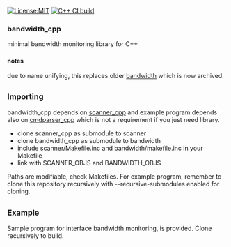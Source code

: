[![License:MIT](https://img.shields.io/badge/License-MIT-blue?style=plastic)](LICENSE)
[![C++ CI build](../../actions/workflows/build.yml/badge.svg)](../../actions/workflows/build.yml)
### bandwidth_cpp

minimal bandwidth monitoring library for C++

### <sub>notes</sub>

due to name unifying, this replaces older [bandwidth](https://github.com/oskarirauta/bandwidth) which is now archived.

## <sub>Importing</sub>

bandwidth_cpp depends on [scanner_cpp](https://github.com/oskarirauta/scanner_cpp) and example
program depends also on [cmdparser_cpp](https://github.com/oskarirauta/cmdparser_cpp) which is
not a requirement if you just need library.

 - clone scanner_cpp as submodule to scanner
 - clone bandwidth_cpp as submodule to bandwidth
 - include scanner/Makefile.inc and bandwidth/makefile.inc in your Makefile
 - link with SCANNER_OBJS and BANDWIDTH_OBJS

Paths are modifiable, check Makefiles. For example program, remember to clone this
repository recursively with --recursive-submodules enabled for cloning.

## <sub>Example</sub>

Sample program for interface bandwidth monitoring, is provided. Clone recursively to build.
